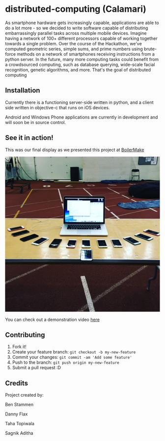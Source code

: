 # distributed-computing (Calamari)

As smartphone hardware gets increasingly capable, applications are able to do a lot more - 
so we decided to write software capable of distributing embarrassingly parallel tasks across 
multiple mobile devices. Imagine having a network of 100+ different processors capable of working 
together towards a single problem. Over the course of the Hackathon, we've computed geometric 
series, simple sums, and prime numbers using brute-force methods on a network of smartphones 
receiving instructions from a python server. In the future, many more computing tasks could 
benefit from a crowdsourced computing, such as database querying, wide-scale facial recognition, 
genetic algorithms, and more. That's the goal of distributed computing

## Installation

Currently there is a functioning server-side written in python, and a client side written in objective-c
that runs on iOS devices.

Android and Windows Phone applications are currently in development and will soon be in source control.

## See it in action!

This was our final display as we presented this project at [BoilerMake](https://boilermake.org)

<img src="/pictures/image1.JPG" alt="alt text" style="width:100;height:100">

You can check out a demonstration video [here](http://www.youtube.com/watch?v=S0o_DktUMO0)

## Contributing

1. Fork it!
2. Create your feature branch: `git checkout -b my-new-feature`
3. Commit your changes: `git commit -am 'Add some feature'`
4. Push to the branch: `git push origin my-new-feature`
5. Submit a pull request :D

## Credits
Project created by:

Ben Stammen

Danny Flax

Taha Topiwala

Sagnik Aditha
